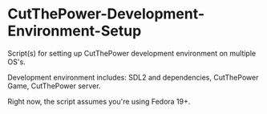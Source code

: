 CutThePower-Development-Environment-Setup
=========================================

Script(s) for setting up CutThePower development environment on multiple OS's.

Development environment includes: SDL2 and dependencies, CutThePower Game, CutThePower server. 

Right now, the script assumes you're using Fedora 19+.
